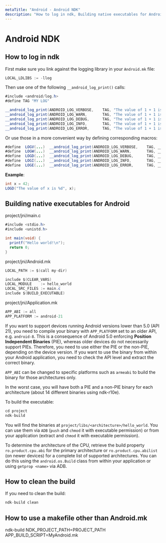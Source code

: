 ```yaml
---
metaTitle: "Android - Android NDK"
description: "How to log in ndk, Building native executables for Android, How to clean the build, How to use a makefile other than Android.mk"
---
```


# Android NDK




## How to log in ndk


First make sure you link against the logging library in your `Android.mk` file:

```java
LOCAL_LDLIBS := -llog   

```

Then use one of the following `__android_log_print()` calls:

```java
#include <android/log.h>    
#define TAG "MY LOG"

__android_log_print(ANDROID_LOG_VERBOSE,    TAG, "The value of 1 + 1 is %d", 1 + 1)
__android_log_print(ANDROID_LOG_WARN,       TAG, "The value of 1 + 1 is %d", 1 + 1)
__android_log_print(ANDROID_LOG_DEBUG,      TAG, "The value of 1 + 1 is %d", 1 + 1)
__android_log_print(ANDROID_LOG_INFO,       TAG, "The value of 1 + 1 is %d", 1 + 1)
__android_log_print(ANDROID_LOG_ERROR,      TAG, "The value of 1 + 1 is %d", 1 + 1)

```

Or use those in a more convenient way by defining corresponding macros:

```java
#define  LOGV(...)  __android_log_print(ANDROID_LOG_VERBOSE,    TAG, __VA_ARGS__)
#define  LOGW(...)  __android_log_print(ANDROID_LOG_WARN,       TAG, __VA_ARGS__)
#define  LOGD(...)  __android_log_print(ANDROID_LOG_DEBUG,      TAG, __VA_ARGS__)
#define  LOGI(...)  __android_log_print(ANDROID_LOG_INFO,       TAG, __VA_ARGS__)
#define  LOGE(...)  __android_log_print(ANDROID_LOG_ERROR,      TAG, __VA_ARGS__)

```

**Example**:

```java
int x = 42;
LOGD("The value of x is %d", x);

```



## Building native executables for Android


project/jni/main.c

```java
#include <stdio.h>
#include <unistd.h>

int main(void) {
  printf("Hello world!\n");
  return 0;
}

```

project/jni/Android.mk

```java
LOCAL_PATH := $(call my-dir)

include $(CLEAR_VARS)
LOCAL_MODULE    := hello_world
LOCAL_SRC_FILES := main.c
include $(BUILD_EXECUTABLE)

```

project/jni/Application.mk

```java
APP_ABI := all
APP_PLATFORM := android-21

```

If you want to support devices running Android versions lower than 5.0 (API 21), you need to compile your binary with `APP_PLATFORM` set to an older API, e.g. `android-8`. This is a consequence of Android 5.0 enforcing **Position Independent Binaries** (PIE), whereas older devices do not necessarily support PIEs. Therefore, you need to use either the PIE or the non-PIE, depending on the device version. If you want to use the binary from within your Android application, you need to check the API level and extract the correct binary.

`APP_ABI` can be changed to specific platforms such as `armeabi` to build the binary for those architectures only.

In the worst case, you will have both a PIE and a non-PIE binary for each architecture (about 14 different binaries using ndk-r10e).

To build the executable:

```java
cd project
ndk-build

```

You will find the binaries at `project/libs/<architecture>/hello_world`. You can use them via `ADB` (`push` and `chmod` it with executable permission) or from your application (extract and `chmod` it with executable permission).

To determine the architecture of the CPU, retrieve the build property `ro.product.cpu.abi` for the primary architecture or `ro.product.cpu.abilist` (on newer devices) for a complete list of supported architectures. You can do this using the `android.os.Build` class from within your application or using `getprop <name>` via ADB.



## How to clean the build


If you need to clean the build:

```java
ndk-build clean

```



## How to use a makefile other than Android.mk


ndk-build NDK_PROJECT_PATH=PROJECT_PATH APP_BUILD_SCRIPT=MyAndroid.mk

